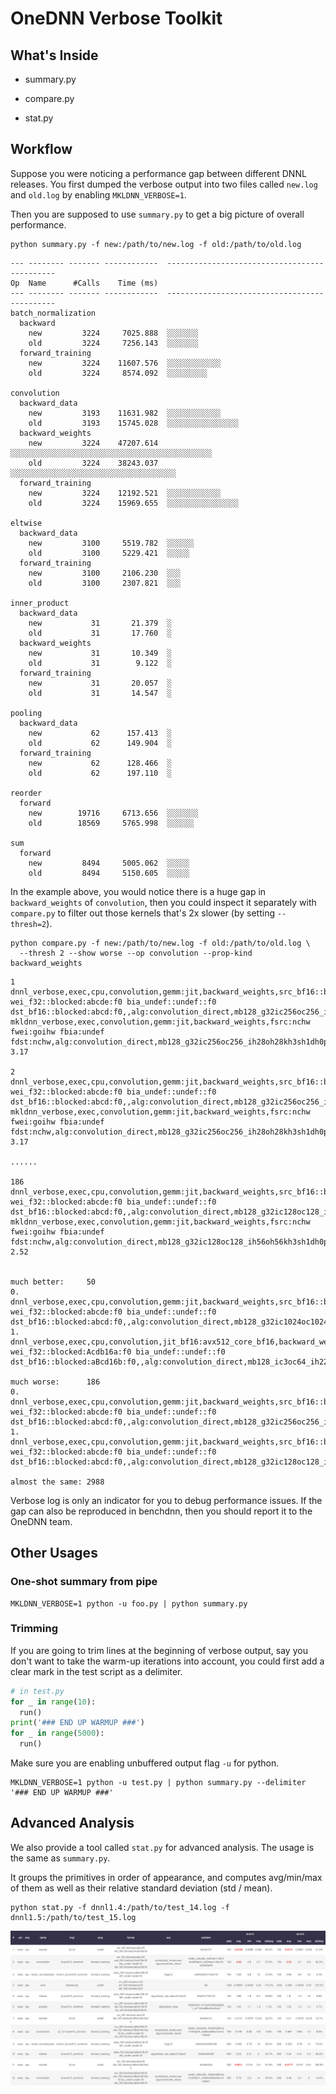 # OneDNN Verbose Toolkit

## What's Inside

- summary.py

- compare.py

- stat.py


## Workflow

Suppose you were noticing a performance gap between different DNNL releases. You first dumped the verbose output into two files called `new.log` and `old.log` by enabling `MKLDNN_VERBOSE=1`.

Then you are supposed to use `summary.py` to get a big picture of overall performance.

```
python summary.py -f new:/path/to/new.log -f old:/path/to/old.log
```

```
--- -------- ------- ------------  ---------------------------------------------
Op  Name      #Calls    Time (ms)
--- -------- ------- ------------  ---------------------------------------------
batch_normalization
  backward
    new         3224     7025.888  ░░░░░░░
    old         3224     7256.143  ░░░░░░░
  forward_training
    new         3224    11607.576  ░░░░░░░░░░░░
    old         3224     8574.092  ░░░░░░░░░

convolution
  backward_data
    new         3193    11631.982  ░░░░░░░░░░░░
    old         3193    15745.028  ░░░░░░░░░░░░░░░░
  backward_weights
    new         3224    47207.614  ░░░░░░░░░░░░░░░░░░░░░░░░░░░░░░░░░░░░░░░░░░░░░
    old         3224    38243.037  ░░░░░░░░░░░░░░░░░░░░░░░░░░░░░░░░░░░░░
  forward_training
    new         3224    12192.521  ░░░░░░░░░░░░
    old         3224    15969.655  ░░░░░░░░░░░░░░░░

eltwise
  backward_data
    new         3100     5519.782  ░░░░░░
    old         3100     5229.421  ░░░░░
  forward_training
    new         3100     2106.230  ░░░
    old         3100     2307.821  ░░░

inner_product
  backward_data
    new           31       21.379  ░
    old           31       17.760  ░
  backward_weights
    new           31       10.349  ░
    old           31        9.122  ░
  forward_training
    new           31       20.057  ░
    old           31       14.547  ░

pooling
  backward_data
    new           62      157.413  ░
    old           62      149.904  ░
  forward_training
    new           62      128.466  ░
    old           62      197.110  ░

reorder
  forward
    new        19716     6713.656  ░░░░░░░
    old        18569     5765.998  ░░░░░░

sum
  forward
    new         8494     5005.062  ░░░░░
    old         8494     5150.605  ░░░░░
```

In the example above, you would notice there is a huge gap in `backward_weights` of `convolution`, then you could inspect it separately with `compare.py` to filter out those kernels that's 2x slower (by setting `--thresh=2`).

```
python compare.py -f new:/path/to/new.log -f old:/path/to/old.log \
  --thresh 2 --show worse --op convolution --prop-kind backward_weights
```

```
1
dnnl_verbose,exec,cpu,convolution,gemm:jit,backward_weights,src_bf16::blocked:abcd:f0 wei_f32::blocked:abcde:f0 bia_undef::undef::f0 dst_bf16::blocked:abcd:f0,,alg:convolution_direct,mb128_g32ic256oc256_ih28oh28kh3sh1dh0ph1_iw28ow28kw3sw1dw0pw1,42.1951
mkldnn_verbose,exec,convolution,gemm:jit,backward_weights,fsrc:nchw fwei:goihw fbia:undef fdst:nchw,alg:convolution_direct,mb128_g32ic256oc256_ih28oh28kh3sh1dh0ph1_iw28ow28kw3sw1dw0pw1,13.3188
3.17

2
dnnl_verbose,exec,cpu,convolution,gemm:jit,backward_weights,src_bf16::blocked:abcd:f0 wei_f32::blocked:abcde:f0 bia_undef::undef::f0 dst_bf16::blocked:abcd:f0,,alg:convolution_direct,mb128_g32ic256oc256_ih28oh28kh3sh1dh0ph1_iw28ow28kw3sw1dw0pw1,42.2771
mkldnn_verbose,exec,convolution,gemm:jit,backward_weights,fsrc:nchw fwei:goihw fbia:undef fdst:nchw,alg:convolution_direct,mb128_g32ic256oc256_ih28oh28kh3sh1dh0ph1_iw28ow28kw3sw1dw0pw1,13.3499
3.17

......

186
dnnl_verbose,exec,cpu,convolution,gemm:jit,backward_weights,src_bf16::blocked:abcd:f0 wei_f32::blocked:abcde:f0 bia_undef::undef::f0 dst_bf16::blocked:abcd:f0,,alg:convolution_direct,mb128_g32ic128oc128_ih56oh56kh3sh1dh0ph1_iw56ow56kw3sw1dw0pw1,61.0959
mkldnn_verbose,exec,convolution,gemm:jit,backward_weights,fsrc:nchw fwei:goihw fbia:undef fdst:nchw,alg:convolution_direct,mb128_g32ic128oc128_ih56oh56kh3sh1dh0ph1_iw56ow56kw3sw1dw0pw1,24.2
2.52


much better:     50
0. dnnl_verbose,exec,cpu,convolution,gemm:jit,backward_weights,src_bf16::blocked:abcd:f0 wei_f32::blocked:abcde:f0 bia_undef::undef::f0 dst_bf16::blocked:abcd:f0,,alg:convolution_direct,mb128_g32ic1024oc1024_ih14oh7kh3sh2dh0ph1_iw14ow7kw3sw2dw0pw1
1. dnnl_verbose,exec,cpu,convolution,jit_bf16:avx512_core_bf16,backward_weights,src_bf16::blocked:abcd:f0 wei_f32::blocked:Acdb16a:f0 bia_undef::undef::f0 dst_bf16::blocked:aBcd16b:f0,,alg:convolution_direct,mb128_ic3oc64_ih224oh112kh7sh2dh0ph3_iw224ow112kw7sw2dw0pw3

much worse:      186
0. dnnl_verbose,exec,cpu,convolution,gemm:jit,backward_weights,src_bf16::blocked:abcd:f0 wei_f32::blocked:abcde:f0 bia_undef::undef::f0 dst_bf16::blocked:abcd:f0,,alg:convolution_direct,mb128_g32ic256oc256_ih28oh28kh3sh1dh0ph1_iw28ow28kw3sw1dw0pw1
1. dnnl_verbose,exec,cpu,convolution,gemm:jit,backward_weights,src_bf16::blocked:abcd:f0 wei_f32::blocked:abcde:f0 bia_undef::undef::f0 dst_bf16::blocked:abcd:f0,,alg:convolution_direct,mb128_g32ic128oc128_ih56oh56kh3sh1dh0ph1_iw56ow56kw3sw1dw0pw1

almost the same: 2988
```

Verbose log is only an indicator for you to debug performance issues. If the gap can also be reproduced in benchdnn, then you should report it to the OneDNN team.


## Other Usages

### One-shot summary from pipe

```
MKLDNN_VERBOSE=1 python -u foo.py | python summary.py
```

### Trimming

If you are going to trim lines at the beginning of verbose output, say you don't want to take the warm-up iterations into account, you could first add a clear mark in the test script as a delimiter.

```python
# in test.py
for _ in range(10):
  run()
print('### END UP WARMUP ###')
for _ in range(5000):
  run()
```

Make sure you are enabling unbuffered output flag `-u` for python.

```
MKLDNN_VERBOSE=1 python -u test.py | python summary.py --delimiter '### END UP WARMUP ###'
```

## Advanced Analysis

We also provide a tool called `stat.py` for advanced analysis. The usage is the same as `summary.py`.

It groups the primitives in order of appearance, and computes avg/min/max of them as well as their relative standard deviation (std / mean).

```
python stat.py -f dnnl1.4:/path/to/test_14.log -f dnnl1.5:/path/to/test_15.log
```

![analysis](resources/stats.png)
